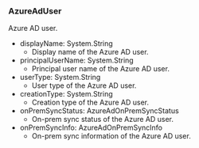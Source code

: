 ### AzureAdUser
Azure AD user.

- displayName: System.String
  - Display name of the Azure AD user.
- principalUserName: System.String
  - Principal user name of the Azure AD user.
- userType: System.String
  - User type of the Azure AD user.
- creationType: System.String
  - Creation type of the Azure AD user.
- onPremSyncStatus: AzureAdOnPremSyncStatus
  - On-prem sync status of the Azure AD user.
- onPremSyncInfo: AzureAdOnPremSyncInfo
  - On-prem sync information of the Azure AD user.
